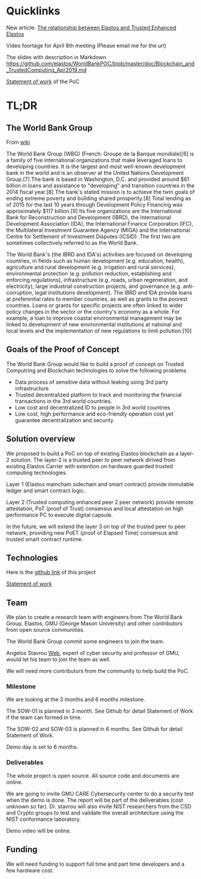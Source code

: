# Quicklinks

New article: [The relationship between Elastos and Trusted Enhanced Elastos](doc/RelationshipWithElastos.md)

Video foortage for April 8th meeting (Please email me for the url)

The slides with description in Markdown
<https://github.com/elastos/WorldBankPOC/blob/master/doc/Blockchain_and_TrustedComputing_Apr2019.md>

[Statement of work](doc/SOW-overview.md) of the PoC

# TL;DR


## The World Bank Group

From [wiki](https://en.wikipedia.org/wiki/World_Bank_Group)

The World Bank Group (WBG) (French: Groupe de la Banque mondiale)[6] is a family of five international organizations that make leveraged loans to developing countries. It is the largest and most well-known development bank in the world and is an observer at the United Nations Development Group.[7] The bank is based in Washington, D.C. and provided around $61 billion in loans and assistance to "developing" and transition countries in the 2014 fiscal year.[8] The bank's stated mission is to achieve the twin goals of ending extreme poverty and building shared prosperity.[8] Total lending as of 2015 for the last 10 years through Development Policy Financing was approximately $117 billion.[9] Its five organizations are the International Bank for Reconstruction and Development (IBRD), the International Development Association (IDA), the International Finance Corporation (IFC), the Multilateral Investment Guarantee Agency (MIGA) and the International Centre for Settlement of Investment Disputes (ICSID). The first two are sometimes collectively referred to as the World Bank.

The World Bank's (the IBRD and IDA's) activities are focused on developing countries, in fields such as human development (e.g. education, health), agriculture and rural development (e.g. irrigation and rural services), environmental protection (e.g. pollution reduction, establishing and enforcing regulations), infrastructure (e.g. roads, urban regeneration, and electricity), large industrial construction projects, and governance (e.g. anti-corruption, legal institutions development). The IBRD and IDA provide loans at preferential rates to member countries, as well as grants to the poorest countries. Loans or grants for specific projects are often linked to wider policy changes in the sector or the country's economy as a whole. For example, a loan to improve coastal environmental management may be linked to development of new environmental institutions at national and local levels and the implementation of new regulations to limit pollution.[10]

## Goals of the Proof of Concept

The World Bank Group would like to build a proof of concept on Trusted Computring and Blockchain technologies to solve the following problems

- Data process of sensitive data without leaking using 3rd party infrastructure
- Trusted decentralized platform to track and monitoring the financial transactions in the 3rd world countries. 
- Low cost and decentralized ID to people in 3rd world countries
- Low cost, high performance and eco-friendly operation cost yet guarantee decentralization and security

## Solution overview

We proposed to build a PoC on top of existing Elastos blockchain as a layer-2 solution. The layer-2 is a trusted peer to peer network dirived from existing Elastos Carrier with extention on hardware guarded trusted computing technologies. 

Layer 1 (Elastos mainchain sidechain and smart contract) provide immutable ledger and smart contract logic. 

Layer 2 (Trusted computing enhanced peer 2 peer network) provide remote attestation, PoT (proof of Trust) consensus and local attestation on high performance PC to execute digital capsule. 

In the future, we will extend the layer 3 on top of the trusted peer to peer network, providing new PoET (proof of Elapsed Time) consensus and trusted smart contract runtime. 

## Technologies

Here is the [github link](http://github.com/elastos/WorldBankPOC) of this project

[Statement of work](https://github.com/elastos/WorldBankPOC/blob/master/doc/SOW-overview.md)

## Team

We plan to create a research team with engineers from The World Bank Group, Elastos, GMU (George Mason University) and other contributors from open source communities. 

The World Bank Group commit some engineers to join the team.

Angelos Stavrou [Web](http://cs.gmu.edu/~astavrou), expert of cyber security and  professor of GMU, would let his team to join the team as well.

We will need more contributors from the community to help build the PoC.

### Milestone

We are looking at the 3 months and 6 months milestone.

The SOW-01 is planned in 3 month. See Github for detail Statement of Work if the team can formed in time.

The SOW-02 and SOW-03 is planned in 6 months. See Github for detail Statement of Work. 

Demo day is set to 6 months.

### Deliverables

The whole project is open source. All source code and documents are online.

We are going to invite GMU CARE Cybersecurity center to do a security test when the demo is done. The report will  be part of the deliverables (cost unknown so far).
Dr. stavrou will also invite NIST researchers from the CSD and Crypto groups to test and validate the overall architecture using the NIST conformance laboratory.

Demo video will be online.

## Funding

We will need funding to support full time and part time developers and a few hardware cost.


